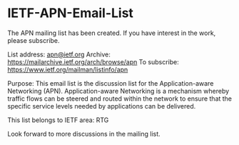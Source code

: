 # IETF-APN-Email-List

The APN mailing list has been created. If you have interest in the work, please subscribe.

List address: apn@ietf.org
Archive: https://mailarchive.ietf.org/arch/browse/apn
To subscribe: https://www.ietf.org/mailman/listinfo/apn

Purpose:
This email list is the discussion list for the Application-aware Networking (APN). Application-aware Networking is a mechanism whereby traffic flows can be steered and routed within the network to ensure that the specific service levels needed by applications can be delivered.  

This list belongs to IETF area: RTG

Look forward to more discussions in the mailing list.
